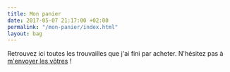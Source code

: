 ```yaml
---
title: Mon panier
date: 2017-05-07 21:17:00 +02:00
permalink: "/mon-panier/index.html"
layout: bag
---
```


Retrouvez ici toutes les trouvailles que j'ai fini par acheter. N'hésitez pas à [m'envoyer les vôtres](#) !
